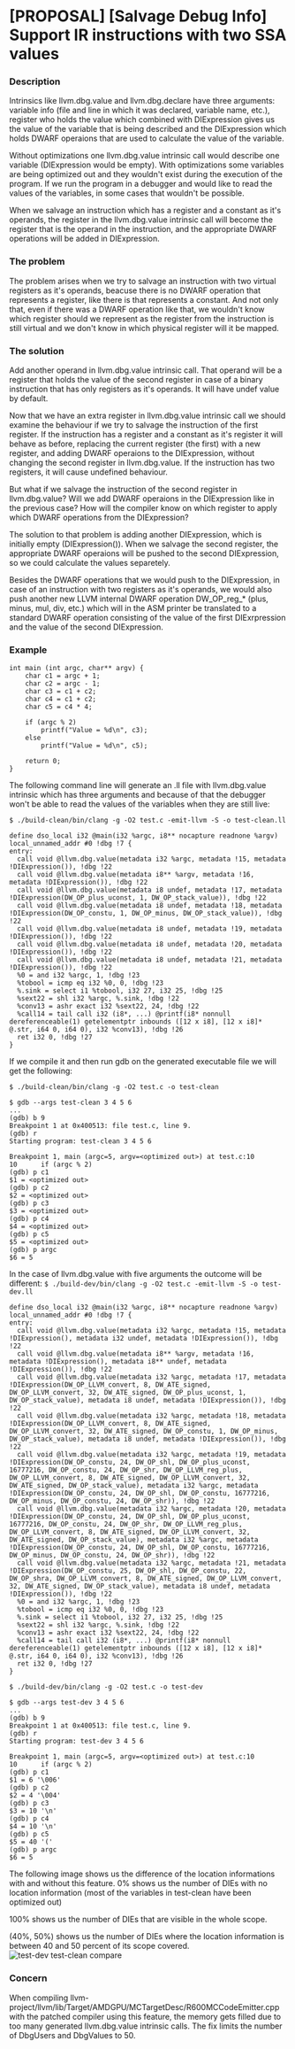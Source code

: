 
# [PROPOSAL] [Salvage Debug Info] Support IR instructions with two SSA values

### Description

Intrinsics like llvm.dbg.value and llvm.dbg.declare have three
arguments: variable info (file and line in which it was declared,
variable name, etc.), register who holds the value which combined
with DIExpression gives us the value of the variable that is being
described and the DIExpression which holds DWARF operaions that are
used to calculate the value of the variable.

Without optimizations one llvm.dbg.value intrinsic call would describe
one variable (DIExpression would be empty).
With optimizations some variables are being optimized out and they
wouldn't exist during the execution of the program. If we run
the program in a debugger and would like to read the values of the
variables, in some cases that wouldn't be possible.

When we salvage an instruction which has a register and a constant as
it's operands, the register in the llvm.dbg.value intrinsic call will
become the register that is the operand in the instruction, and the
appropriate DWARF operations will be added in DIExpression.

### The problem

The problem arises when we try to salvage an instruction with two virtual
registers as it's operands, beacuse there is no DWARF operation that
represents a register, like there is that represents a constant. And not
only that, even if there was a DWARF operation like that, we wouldn't know
which register should we represent as the register from the instruction is
still virtual and we don't know in which physical register will it be mapped.


### The solution

Add another operand in llvm.dbg.value intrinsic call. That operand will be a
register that holds the value of the second register in case of a binary
instruction that has only registers as it's operands.
It will have undef value by default.

Now that we have an extra register in llvm.dbg.value intrinsic call we should
examine the behaviour if we try to salvage the instruction of the first register.
If the instruction has a register and a constant as it's register it will behave
as before, replacing the current register (the first) with a new register, and
adding DWARF operaions to the DIExpression, without changing the second register
in llvm.dbg.value.
If the instruction has two registers, it will cause undefined behaviour.

But what if we salvage the instruction of the second register in llvm.dbg.value?
Will we add DWARF operaions in the DIExpression like in the previous case?
How will the compiler know on which register to apply which DWARF operations
from the DIExpression?

The solution to that problem is adding another DIExpression, which is initially
empty (DIExpression()).
When we salvage the second register, the appropriate DWARF operaions will be pushed
to the second DIExpression, so we could calculate the values separetely.

Besides the DWARF operations that we would push to the DIExpression, in case
of an instruction with two registers as it's operands, we would also push another
new LLVM internal DWARF operation DW_OP_reg_* (plus, minus, mul, div, etc.) which
will in the ASM printer be translated to a standard DWARF operation consisting of
the value of the first DIExrpression and the value of the second DIExpression.

### Example

```
int main (int argc, char** argv) {
    char c1 = argc + 1;
    char c2 = argc - 1;
    char c3 = c1 + c2;
    char c4 = c1 + c2;
    char c5 = c4 * 4;

    if (argc % 2)
        printf("Value = %d\n", c3);
    else
        printf("Value = %d\n", c5);

    return 0;
}
```

The following command line will generate an .ll file with llvm.dbg.value intrinsic
which has three arguments and because of that the debugger won't be able to read
the values of the variables when they are still live:

`$ ./build-clean/bin/clang -g -O2 test.c -emit-llvm -S -o test-clean.ll`

```
define dso_local i32 @main(i32 %argc, i8** nocapture readnone %argv) local_unnamed_addr #0 !dbg !7 {
entry:
  call void @llvm.dbg.value(metadata i32 %argc, metadata !15, metadata !DIExpression()), !dbg !22
  call void @llvm.dbg.value(metadata i8** %argv, metadata !16, metadata !DIExpression()), !dbg !22
  call void @llvm.dbg.value(metadata i8 undef, metadata !17, metadata !DIExpression(DW_OP_plus_uconst, 1, DW_OP_stack_value)), !dbg !22
  call void @llvm.dbg.value(metadata i8 undef, metadata !18, metadata !DIExpression(DW_OP_constu, 1, DW_OP_minus, DW_OP_stack_value)), !dbg !22
  call void @llvm.dbg.value(metadata i8 undef, metadata !19, metadata !DIExpression()), !dbg !22
  call void @llvm.dbg.value(metadata i8 undef, metadata !20, metadata !DIExpression()), !dbg !22
  call void @llvm.dbg.value(metadata i8 undef, metadata !21, metadata !DIExpression()), !dbg !22
  %0 = and i32 %argc, 1, !dbg !23
  %tobool = icmp eq i32 %0, 0, !dbg !23
  %.sink = select i1 %tobool, i32 27, i32 25, !dbg !25
  %sext22 = shl i32 %argc, %.sink, !dbg !22
  %conv13 = ashr exact i32 %sext22, 24, !dbg !22
  %call14 = tail call i32 (i8*, ...) @printf(i8* nonnull dereferenceable(1) getelementptr inbounds ([12 x i8], [12 x i8]* @.str, i64 0, i64 0), i32 %conv13), !dbg !26
  ret i32 0, !dbg !27
}
```

If we compile it and then run gdb on the generated executable file
we will get the following:

`$ ./build-clean/bin/clang -g -O2 test.c -o test-clean`
```
$ gdb --args test-clean 3 4 5 6
...
(gdb) b 9
Breakpoint 1 at 0x400513: file test.c, line 9.
(gdb) r
Starting program: test-clean 3 4 5 6

Breakpoint 1, main (argc=5, argv=<optimized out>) at test.c:10
10	    if (argc % 2)
(gdb) p c1
$1 = <optimized out>
(gdb) p c2
$2 = <optimized out>
(gdb) p c3
$3 = <optimized out>
(gdb) p c4
$4 = <optimized out>
(gdb) p c5
$5 = <optimized out>
(gdb) p argc
$6 = 5
```

In the case of llvm.dbg.value with five arguments the outcome will be
different:
`$ ./build-dev/bin/clang -g -O2 test.c -emit-llvm -S -o test-dev.ll`

```
define dso_local i32 @main(i32 %argc, i8** nocapture readnone %argv) local_unnamed_addr #0 !dbg !7 {
entry:
  call void @llvm.dbg.value(metadata i32 %argc, metadata !15, metadata !DIExpression(), metadata i32 undef, metadata !DIExpression()), !dbg !22
  call void @llvm.dbg.value(metadata i8** %argv, metadata !16, metadata !DIExpression(), metadata i8** undef, metadata !DIExpression()), !dbg !22
  call void @llvm.dbg.value(metadata i32 %argc, metadata !17, metadata !DIExpression(DW_OP_LLVM_convert, 8, DW_ATE_signed, DW_OP_LLVM_convert, 32, DW_ATE_signed, DW_OP_plus_uconst, 1, DW_OP_stack_value), metadata i8 undef, metadata !DIExpression()), !dbg !22
  call void @llvm.dbg.value(metadata i32 %argc, metadata !18, metadata !DIExpression(DW_OP_LLVM_convert, 8, DW_ATE_signed, DW_OP_LLVM_convert, 32, DW_ATE_signed, DW_OP_constu, 1, DW_OP_minus, DW_OP_stack_value), metadata i8 undef, metadata !DIExpression()), !dbg !22
  call void @llvm.dbg.value(metadata i32 %argc, metadata !19, metadata !DIExpression(DW_OP_constu, 24, DW_OP_shl, DW_OP_plus_uconst, 16777216, DW_OP_constu, 24, DW_OP_shr, DW_OP_LLVM_reg_plus, DW_OP_LLVM_convert, 8, DW_ATE_signed, DW_OP_LLVM_convert, 32, DW_ATE_signed, DW_OP_stack_value), metadata i32 %argc, metadata !DIExpression(DW_OP_constu, 24, DW_OP_shl, DW_OP_constu, 16777216, DW_OP_minus, DW_OP_constu, 24, DW_OP_shr)), !dbg !22
  call void @llvm.dbg.value(metadata i32 %argc, metadata !20, metadata !DIExpression(DW_OP_constu, 24, DW_OP_shl, DW_OP_plus_uconst, 16777216, DW_OP_constu, 24, DW_OP_shr, DW_OP_LLVM_reg_plus, DW_OP_LLVM_convert, 8, DW_ATE_signed, DW_OP_LLVM_convert, 32, DW_ATE_signed, DW_OP_stack_value), metadata i32 %argc, metadata !DIExpression(DW_OP_constu, 24, DW_OP_shl, DW_OP_constu, 16777216, DW_OP_minus, DW_OP_constu, 24, DW_OP_shr)), !dbg !22
  call void @llvm.dbg.value(metadata i32 %argc, metadata !21, metadata !DIExpression(DW_OP_constu, 25, DW_OP_shl, DW_OP_constu, 22, DW_OP_shra, DW_OP_LLVM_convert, 8, DW_ATE_signed, DW_OP_LLVM_convert, 32, DW_ATE_signed, DW_OP_stack_value), metadata i8 undef, metadata !DIExpression()), !dbg !22
  %0 = and i32 %argc, 1, !dbg !23
  %tobool = icmp eq i32 %0, 0, !dbg !23
  %.sink = select i1 %tobool, i32 27, i32 25, !dbg !25
  %sext22 = shl i32 %argc, %.sink, !dbg !22
  %conv13 = ashr exact i32 %sext22, 24, !dbg !22
  %call14 = tail call i32 (i8*, ...) @printf(i8* nonnull dereferenceable(1) getelementptr inbounds ([12 x i8], [12 x i8]* @.str, i64 0, i64 0), i32 %conv13), !dbg !26
  ret i32 0, !dbg !27
}
```

`$ ./build-dev/bin/clang -g -O2 test.c -o test-dev`
```
$ gdb --args test-dev 3 4 5 6
...
(gdb) b 9
Breakpoint 1 at 0x400513: file test.c, line 9.
(gdb) r
Starting program: test-dev 3 4 5 6

Breakpoint 1, main (argc=5, argv=<optimized out>) at test.c:10
10	    if (argc % 2)
(gdb) p c1
$1 = 6 '\006'
(gdb) p c2
$2 = 4 '\004'
(gdb) p c3
$3 = 10 '\n'
(gdb) p c4
$4 = 10 '\n'
(gdb) p c5
$5 = 40 '('
(gdb) p argc
$6 = 5
```
The following image shows us the difference of the location
informations with and without this feature.
0% shows us the number of DIEs with no location information (most of the variables
in test-clean have been optimized out)

100% shows us the number of DIEs that are visible in the whole scope.

(40%, 50%) shows us the number of DIEs where the location information
is between 40 and 50 percent of its scope covered.
![test-dev test-clean compare](https://i.imgur.com/5xsdUVY.png)


### Concern

When compiling  llvm-project/llvm/lib/Target/AMDGPU/MCTargetDesc/R600MCCodeEmitter.cpp with
the patched compiler using this feature, the memory gets filled due to too many generated
llvm.dbg.value intrinsic calls.
The fix limits the number of DbgUsers and DbgValues to 50.
